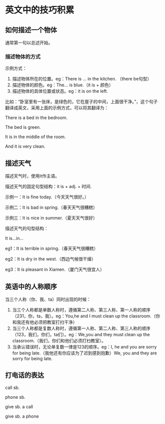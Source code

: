 # 英文中的技巧积累



## 如何描述一个物体

通常第一句以总述开始。

### 描述物体的方式

示例方式：

1. 描述物体所在的位置。eg：There is ... in the kitchen. （there be句型）
2. 描述物体的颜色。eg：The... is blue.（it is + 颜色）
3. 描述物体的具体位置或状态。eg：it is on the left. 

比如：“卧室里有一张床，是绿色的，它在屋子的中间，上面很干净。”，这个句子翻译成英文，采用上面的示例方式，可以将其翻译为：

There is a bed in the bedroom.

The bed is green.

It is in the middle of the room.

And it is very clean.



## 描述天气

描述天气时，使用it作主语。

描述天气的固定句型结构：it is + adj. + 时间.

示例一：It is fine today.（今天天气很好。）

示例二：It is bad in spring.（春天天气很糟糕）

示例三：It is nice in summer.（夏天天气很好）

描述天气的句型结构：

It is...in...

eg1：It is terrible in spring.（春天天气很糟糕）

eg2：It is dry in the west.（西边气候很干燥）

eg3：It is pleasant in Xiamen.（厦门天气很宜人）



## 英语中的人称顺序

当三个人称（你、我、ta）同时出现的时候：

1. 当三个人称都是单数人称时，遵循第二人称、第三人称、第一人称的顺序（231，你，ta，我）。eg：You,he and I must clean up the classroom.（你和我还有他必须把教室打扫干净）
2. 当三个人称都是复数人称时，遵循第一人称、第二人称、第三人称的顺序（123，我们，你们，ta们）。eg：We,you and they must clean up the classroom.（我们，你们和他们必须打扫教室）。
3. 当承认错误时，无论单复数一律是123的顺序。eg：I, he and you are sorry for being late.（我他还有你应该为了迟到感到抱歉）We, you and they are sorry for being late.



## 打电话的表达

call sb.

phone sb.

give sb. a call

give sb. a phone

